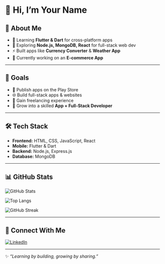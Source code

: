 # 👋 Hi, I’m Your Name

## 🚀 About Me
- 🌱 Learning **Flutter & Dart** for cross-platform apps  
- 🔧 Exploring **Node.js, MongoDB, React** for full-stack web dev  
- ⚡ Built apps like **Currency Converter** & **Weather App**  
- 🛒 Currently working on an **E-commerce App**  

---

## 🎯 Goals
- 📱 Publish apps on the Play Store  
- 🌐 Build full-stack apps & websites  
- 💼 Gain freelancing experience  
- 🚀 Grow into a skilled **App + Full-Stack Developer**  

---

## 🛠️ Tech Stack
- **Frontend:** HTML, CSS, JavaScript, React  
- **Mobile:** Flutter & Dart  
- **Backend:** Node.js, Express.js  
- **Database:** MongoDB  

---

## 📊 GitHub Stats
![GitHub Stats](https://github-readme-stats.vercel.app/api?username=Nigam22&show_icons=true&theme=radical)
 
![Top Langs](https://github-readme-stats.vercel.app/api/top-langs/?username=Nigam22&layout=compact&theme=radical)

![GitHub Streak](https://github-readme-streak-stats.herokuapp.com/?user=Nigam22&theme=radical)


---

## 🤝 Connect With Me
[![LinkedIn](https://img.shields.io/badge/LinkedIn-0077B5?style=for-the-badge&logo=linkedin&logoColor=white)](www.linkedin.com/in/nigam-rathore)  
 

---

✨ *“Learning by building, growing by sharing.”*

